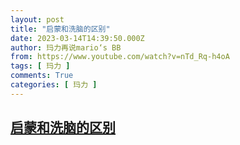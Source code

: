 ```yaml
---
layout: post
title: "启蒙和洗脑的区别"
date: 2023-03-14T14:39:50.000Z
author: 玛力再说mario‘s BB
from: https://www.youtube.com/watch?v=nTd_Rq-h4oA
tags: [ 玛力 ]
comments: True
categories: [ 玛力 ]
---
```

<!--1678804790000-->
[启蒙和洗脑的区别](https://www.youtube.com/watch?v=nTd_Rq-h4oA)
------

<div>

</div>
